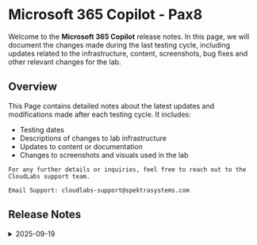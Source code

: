 # Microsoft 365 Copilot - Pax8

Welcome to the **Microsoft 365 Copilot** release notes. In this page, we will document the changes made during the last testing cycle, including updates related to the infrastructure, content, screenshots, bug fixes and other relevant changes for the lab.

## Overview

This Page contains detailed notes about the latest updates and modifications made after each testing cycle. It includes:

- Testing dates
- Descriptions of changes to lab infrastructure
- Updates to content or documentation
- Changes to screenshots and visuals used in the lab

`For any further details or inquiries, feel free to reach out to the CloudLabs support team.`

 `Email Support: cloudlabs-support@spektrasystems.com`

## Release Notes
<details>
  <summary>2025-09-19</summary>

## Release Date: 2025-09-19

### Summary of Changes

- The lab has been successfully tested, and the lab content have been reviewed and updated.

### Testing Notes

- **Testing Date**: 2025-09-19

### Testing Scope 

- Performed end to end lab testing and updated lab guide for better clarity.
- Exercise 2(Ready only):Have updated the latest UI and instructions for purview portal and have raised the MS support Ticket for the same to understand the latest updates and add them into the labguide (And have updated the same to Sumit and Shivam have updated the Note: This is a Read-Only exercise, please do not perform any of the steps using the lab environment.)

</details>
